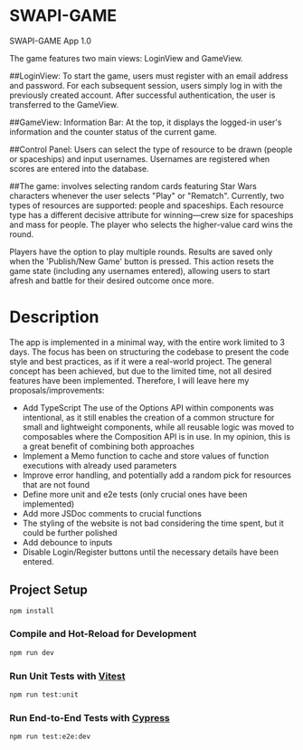 # SWAPI-GAME

SWAPI-GAME App 1.0

The game features two main views: LoginView and GameView.

##LoginView:
To start the game, users must register with an email address and password. For each subsequent session, users simply log in with the previously created account. After successful authentication, the user is transferred to the GameView.

##GameView:
Information Bar: At the top, it displays the logged-in user's information and the counter status of the current game.

##Control Panel: Users can select the type of resource to be drawn (people or spaceships) and input usernames. Usernames are registered when scores are entered into the database.

##The game: involves selecting random cards featuring Star Wars characters whenever the user selects "Play" or "Rematch". Currently, two types of resources are supported: people and spaceships. Each resource type has a different decisive attribute for winning—crew size for spaceships and mass for people. The player who selects the higher-value card wins the round.

Players have the option to play multiple rounds. Results are saved only when the 'Publish/New Game' button is pressed. This action resets the game state (including any usernames entered), allowing users to start afresh and battle for their desired outcome once more.

# Description

The app is implemented in a minimal way, with the entire work limited to 3 days. The focus has been on structuring the codebase to present the code style and best practices, as if it were a real-world project.
The general concept has been achieved, but due to the limited time, not all desired features have been implemented. Therefore, I will leave here my proposals/improvements:
- Add TypeScript
The use of the Options API within components was intentional, as it still enables the creation of a common structure for small and lightweight components, while all reusable logic was moved to composables where the Composition API is in use. In my opinion, this is a great benefit of combining both approaches
- Implement a Memo function to cache and store values of function executions with already used parameters
- Improve error handling, and potentially add a random pick for resources that are not found
- Define more unit and e2e tests (only crucial ones have been implemented)
- Add more JSDoc comments to crucial functions
- The styling of the website is not bad considering the time spent, but it could be further polished
- Add debounce to inputs
- Disable Login/Register buttons until the necessary details have been entered.

## Project Setup

```sh
npm install
```

### Compile and Hot-Reload for Development

```sh
npm run dev
```

### Run Unit Tests with [Vitest](https://vitest.dev/)

```sh
npm run test:unit
```

### Run End-to-End Tests with [Cypress](https://www.cypress.io/)

```sh
npm run test:e2e:dev
```
